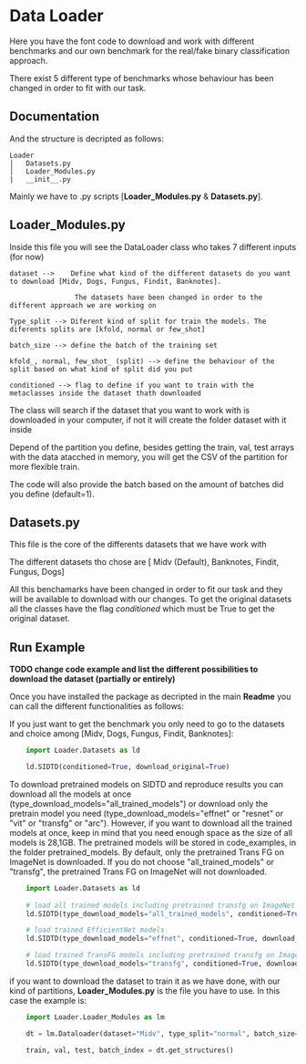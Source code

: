 
# Data Loader

Here you have the font code to download and work with different benchmarks and our own benchmark
for the real/fake binary classification approach.

There exist 5 different type of benchmarks whose behaviour has been changed in order to fit with our task.

## Documentation

And the structure is decripted as follows:
```
Loader
│   Datasets.py
│   Loader_Modules.py
|   __init__.py    
```


Mainly we have to .py scripts [__Loader_Modules.py__ & __Datasets.py__].

## __Loader_Modules.py__

Inside this file you will see the DataLoader class who takes 7 different inputs (for now)

    dataset -->    Define what kind of the different datasets do you want to download [Midv, Dogs, Fungus, Findit, Banknotes].
    
                    The datasets have been changed in order to the different approach we are working on
    
    Type_split --> Diferent kind of split for train the models. The diferents splits are [kfold, normal or few_shot]

    batch_size --> define the batch of the training set

    kfold_, normal, few_shot_ (split) --> define the behaviour of the split based on what kind of split did you put

    conditioned --> flag to define if you want to train with the metaclasses inside the dataset thath downloaded 


The class will search if the dataset that you want to work with is downloaded in your computer, if not it will create the folder dataset with it inside


Depend of the partition you define, besides getting the train, val, test arrays with the data atacched in memory, you will get the CSV of the partition for more flexible train.

The code will also provide the batch based on the amount of batches did you define (default=1).


## __Datasets.py__

This file is the core of the differents datasets that we have work with

The different datasets tho chose are [ Midv (Default), Banknotes, Findit, Fungus, Dogs]

All this benchamarks have been changed in order to fit our task and they will be available to download with our changes. To get the original datasets all the classes have the flag *conditioned* which must be True to get the original dataset.

## Run Example 

**TODO change code example and list the different possibilities to download the dataset (partially or entirely)**

Once you have installed the package as decripted in the main **Readme** you can call the different functionalities as follows:

If you just want to get the benchmark you only need to go to the datasets and choice among [Midv, Dogs, Fungus, Findit, Banknotes]:

```python
    import Loader.Datasets as ld

    ld.SIDTD(conditioned=True, download_original=True)
```

To download pretrained models on SIDTD and reproduce results you can download all the models at once (type_download_models="all_trained_models") or download only the pretrain model you need (type_download_models="effnet" or "resnet" or "vit" or "transfg" or "arc"). However, if you want to download all the trained models at once, keep in mind that you need enough space as the size of all models is 28,1GB. The pretrained models will be stored in code_examples, in the folder pretrained_models. By default, only the pretrained Trans FG on ImageNet is downloaded. If you do not choose "all_trained_models" or "transfg", the pretrained Trans FG on ImageNet will not downloaded.

```python
    import Loader.Datasets as ld
    
    # load all trained models including pretrained transfg on ImageNet
    ld.SIDTD(type_download_models="all_trained_models", conditioned=True, download_original=True)

    # load trained EfficientNet models
    ld.SIDTD(type_download_models="effnet", conditioned=True, download_original=True)

    # load trained TransFG models including pretrained transfg on ImageNet
    ld.SIDTD(type_download_models="transfg", conditioned=True, download_original=True)
```

if you want to download the dataset to train it as we have done, with our kind of partitions,  __Loader_Modules.py__ is the file you  have to use. In this case the example is:

```python
    import Loader.Loader_Modules as lm

    dt = lm.Dataloader(dataset="Midv", type_split="normal", batch_size="64",normal_split=[0.8,0.1,0.1], conditioned=True)

    train, val, test, batch_index = dt.get_structures()
```

